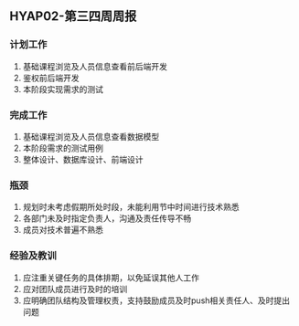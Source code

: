 ## HYAP02-第三四周周报

### 计划工作

1. 基础课程浏览及人员信息查看前后端开发
2. 鉴权前后端开发
3. 本阶段实现需求的测试

### 完成工作

1. 基础课程浏览及人员信息查看数据模型
2. 本阶段需求的测试用例
3. 整体设计、数据库设计、前端设计

### 瓶颈

1. 规划时未考虑假期所处时段，未能利用节中时间进行技术熟悉
2. 各部门未及时指定负责人，沟通及责任传导不畅
3. 成员对技术普遍不熟悉

### 经验及教训

1. 应注重关键任务的具体排期，以免延误其他人工作
2. 应对团队成员进行及时的培训
3. 应明确团队结构及管理权责，支持鼓励成员及时push相关责任人、及时提出问题
